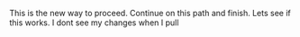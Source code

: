 This is the new way to proceed.  Continue on this path and finish.
Lets see if this works.
I dont see my changes when I pull 